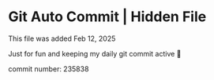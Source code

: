# Git Auto Commit | Hidden File

This file was added Feb 12, 2025

Just for fun and keeping my daily git commit active 🤪

commit number: 235838
